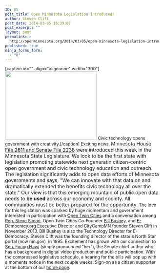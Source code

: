 ```yaml
---
ID: 85
post_title: Open Minnesota Legislation Introduced!
author: Steven Clift
post_date: 2014-03-05 18:39:07
post_excerpt: ""
layout: post
permalink: >
  http://openminnesota.org/2014/03/05/open-minnesota-legislation-introduced/
published: true
ninja_forms_form:
  - "0"
---
```

[caption id="" align="alignnone" width="300"]<img alt="" src="http://blog.e-democracy.org/wp-content/uploads/2013/07/spockformn-300x225.jpg" width="300" height="225" /> Civic technology opens government with creativity.[/caption] Exciting news, <a style="font-size: 16px;" title="Legislation" href="http://66.147.244.211/~beneighb/openminnesota/legislation/">Minnesota House File 2611 and Senate File 2238</a><span style="font-size: 16px;"> were introduced this week in the Minnesota State Legislature.</span> <span style="font-size: 16px;">We look to be the first state with legislation promoting statewide next generatin citizen-centric open government and civic technology education and outreach. </span> <span style="font-size: 16px;">The legislation significantly adds to open data efforts of Minnesota governments and says, "We can innovate with that data on and dramatically extended the benefits civic technology all over the state." </span> <span style="font-size: 16px;">Our view is that this emerging mountain of public open data needs to </span><strong style="font-size: 16px;">be used</strong><span style="font-size: 16px;"> across our economy and society. All communities must be better prepared for the opportunity.</span> The idea for this legislation was sparked by huge momentum and government interested in participation with [Open Twin Cities][1] and a conversation among [Rep. Steve Simon][2], Open Twin Cities Co-Founder [Bill Bushey][3], and [E-Democracy.org][4] Executive Director and [CityCampMN][5] founder [Steven Clift][6] in November 2013. Bill Bushey is also the Technology Director for E-Democracy. Steven Clift was the founding director of the state's North Star portal (now mn.gov)  in 1995. Excitement has grown with our connection to [Sen. Foung Hawj][7] (simply pronounced "her"), the Senate chief author who has a background in digital video production and public participation. With the compressed legislative schedule, a hearing for the bills will pop up with a moments notice in the next couple weeks. Sign-on as a citizen supporter at the bottom of our [home page][8].  

 [1]: http://opentwincities.org
 [2]: http://www.house.leg.state.mn.us/members/members.asp?id=12280
 [3]: http://tech.mn/news/2012/10/03/know-this-nerd-william-bushey/
 [4]: http://bit.ly/newvoicesvideo
 [5]: http://citycampmn.org
 [6]: http://www.whitehouse.gov/champions/civic-hacking-and-open-government/steven-clift
 [7]: http://www.senate.mn/members/member_bio.php?mem_id=1213
 [8]: http://openminnesota.org